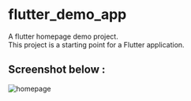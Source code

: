 # flutter_demo_app

A flutter homepage demo project.<br>
This project is a starting point for a Flutter application.

## Screenshot below :

![homepage](https://raw.githubusercontent.com/diveshthapa/flutterapp/master/android/app/src/homepage.jpg)
